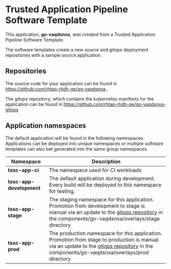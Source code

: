 # Trusted Application Pipeline Software Template

This application, **go-vaqdsnxa**, was created from a Trusted Application Pipeline Software Template.

The software templates create a new source and gitops deployment repositories with a sample source application. 

## Repositories

The source code for your application can be found in [https://github.com/rhtap-rhdh-qe/go-vaqdsnxa ](https://github.com/rhtap-rhdh-qe/go-vaqdsnxa ).
 
The gitops repository, which contains the kubernetes manifests for the application can be found in 
[https://github.com/rhtap-rhdh-qe/go-vaqdsnxa-gitops ](https://github.com/rhtap-rhdh-qe/go-vaqdsnxa-gitops ) 

## Application namespaces 

The default application will be found in the following namespaces. Applications can be deployed into unique namespaces or multiple software templates can also bet generated into the same group namespaces.  

|  Namespace   |  Description   |  
| -------- | -------- |
| **tssc-app-ci** | The namespace used for CI workloads |
| **tssc-app-development** | The default application during development. Every build will be deployed to this namespace for testing. |
| **tssc-app-stage** | The staging namespace for this application. Promotion from development to stage is manual via an update to the [gitops repository](https://github.com/rhtap-rhdh-qe/go-vaqdsnxa-gitops ) in the components/go-vaqdsnxa/overlays/stage directory |
| **tssc-app-prod** | The production namespace for this application. Promotion from stage to production is manual via an update to the [gitops repository](https://github.com/rhtap-rhdh-qe/go-vaqdsnxa-gitops ) in the components/go-vaqdsnxa/overlays/prod directory |